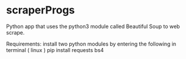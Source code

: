 # scraperProgs
Python app that uses the python3 module called Beautiful Soup to web scrape.

Requirements: install two python modules by entering the following in terminal ( linux ) 
  pip install requests bs4
